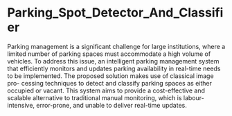 # Parking_Spot_Detector_And_Classifier

Parking management is a significant challenge for large
institutions, where a limited number of parking spaces must
accommodate a high volume of vehicles. To address this issue,
an intelligent parking management system that efficiently
monitors and updates parking availability in real-time needs
to be implemented.
The proposed solution makes use of classical image pro-
cessing techniques to detect and classify parking spaces as
either occupied or vacant. This system aims to provide a
cost-effective and scalable alternative to traditional manual
monitoring, which is labour-intensive, error-prone, and unable
to deliver real-time updates.

